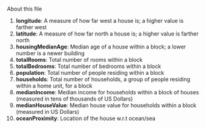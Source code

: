 About this file
1. **longitude**: A measure of how far west a house is; a higher value is farther west
2. **latitude**: A measure of how far north a house is; a higher value is farther north
3. **housingMedianAge**: Median age of a house within a block; a lower number is a newer building
4. **totalRooms**: Total number of rooms within a block
5. **totalBedrooms**: Total number of bedrooms within a block
6. **population**: Total number of people residing within a block
7. **households**: Total number of households, a group of people residing within a home unit, for a block
8. **medianIncome**: Median income for households within a block of houses (measured in tens of thousands of US Dollars)
9. **medianHouseValue**: Median house value for households within a block (measured in US Dollars)
10. **oceanProximity**: Location of the house w.r.t ocean/sea